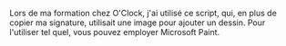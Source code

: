 Lors de ma formation chez O'Clock, j'ai utilisé ce script, qui, en plus de copier ma signature, utilisait une image pour ajouter un dessin.
Pour l'utiliser tel quel, vous pouvez employer Microsoft Paint.